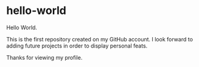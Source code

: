 # hello-world

Hello World.

This is the first repository created on my GitHub account.
I look forward to adding future projects in order to display personal feats.

Thanks for viewing my profile.
